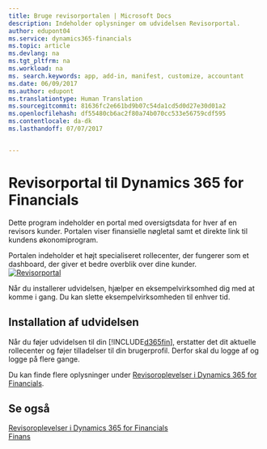 ```yaml
---
title: Bruge revisorportalen | Microsoft Docs
description: Indeholder oplysninger om udvidelsen Revisorportal.
author: edupont04
ms.service: dynamics365-financials
ms.topic: article
ms.devlang: na
ms.tgt_pltfrm: na
ms.workload: na
ms. search.keywords: app, add-in, manifest, customize, accountant
ms.date: 06/09/2017
ms.author: edupont
ms.translationtype: Human Translation
ms.sourcegitcommit: 81636fc2e661bd9b07c54da1cd5d0d27e30d01a2
ms.openlocfilehash: df55480cb6ac2f80a74b070cc533e56759cdf595
ms.contentlocale: da-dk
ms.lasthandoff: 07/07/2017


---
```

# <a name="accountant-portal-for-dynamics-365-for-financials"></a>Revisorportal til Dynamics 365 for Financials
Dette program indeholder en portal med oversigtsdata for hver af en revisors kunder. Portalen viser finansielle nøgletal samt et direkte link til kundens økonomiprogram.  

Portalen indeholder et højt specialiseret rollecenter, der fungerer som et dashboard, der giver et bedre overblik over dine kunder.  
[![Revisorportal](./media/ui-extensions-accportal/accountant-portal.png)](https://go.microsoft.com/fwlink/?linkid=851257)

Når du installerer udvidelsen, hjælper en eksempelvirksomhed dig med at komme i gang. Du kan slette eksempelvirksomheden til enhver tid.  

## <a name="installing-the-extension"></a>Installation af udvidelsen
Når du føjer udvidelsen til din [!INCLUDE[d365fin](includes/d365fin_md.md)], erstatter det dit aktuelle rollecenter og føjer tilladelser til din brugerprofil. Derfor skal du logge af og logge på flere gange.  

Du kan finde flere oplysninger under [Revisoroplevelser i Dynamics 365 for Financials](finance-accounting.md).  

## <a name="see-also"></a>Se også
[Revisoroplevelser i Dynamics 365 for Financials](finance-accounting.md)  
[Finans](finance.md)  

